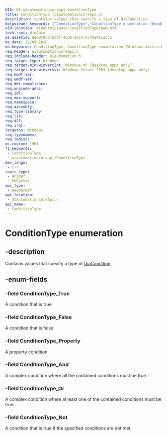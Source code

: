 ```yaml
---
UID: NE:uiautomationcoreapi.ConditionType
title: ConditionType (uiautomationcoreapi.h)
description: Contains values that specify a type of UiaCondition.
helpviewer_keywords: ["ConditionType","ConditionType enumeration [Windows Accessibility]","ConditionType_And","ConditionType_False","ConditionType_Not","ConditionType_Or","ConditionType_Property","ConditionType_True","uiauto.uiauto_ConditionTypeEnum","uiauto_ConditionTypeEnum","uiautomationcoreapi/ConditionType","uiautomationcoreapi/ConditionType_And","uiautomationcoreapi/ConditionType_False","uiautomationcoreapi/ConditionType_Not","uiautomationcoreapi/ConditionType_Or","uiautomationcoreapi/ConditionType_Property","uiautomationcoreapi/ConditionType_True","winauto.uiauto_ConditionTypeEnum"]
old-location: winauto\uiauto_ConditionTypeEnum.htm
tech.root: WinAuto
ms.assetid: de69f8cd-bdbf-4636-ab14-b744a411acc5
ms.date: 12/05/2018
ms.keywords: ConditionType, ConditionType enumeration [Windows Accessibility], ConditionType_And, ConditionType_False, ConditionType_Not, ConditionType_Or, ConditionType_Property, ConditionType_True, uiauto.uiauto_ConditionTypeEnum, uiauto_ConditionTypeEnum, uiautomationcoreapi/ConditionType, uiautomationcoreapi/ConditionType_And, uiautomationcoreapi/ConditionType_False, uiautomationcoreapi/ConditionType_Not, uiautomationcoreapi/ConditionType_Or, uiautomationcoreapi/ConditionType_Property, uiautomationcoreapi/ConditionType_True, winauto.uiauto_ConditionTypeEnum
req.header: uiautomationcoreapi.h
req.include-header: UIAutomation.h
req.target-type: Windows
req.target-min-winverclnt: Windows XP [desktop apps only]
req.target-min-winversvr: Windows Server 2003 [desktop apps only]
req.kmdf-ver: 
req.umdf-ver: 
req.ddi-compliance: 
req.unicode-ansi: 
req.idl: 
req.max-support: 
req.namespace: 
req.assembly: 
req.type-library: 
req.lib: 
req.dll: 
req.irql: 
targetos: Windows
req.typenames: 
req.redist: 
ms.custom: 19H1
f1_keywords:
 - ConditionType
 - uiautomationcoreapi/ConditionType
dev_langs:
 - c++
topic_type:
 - APIRef
 - kbSyntax
api_type:
 - HeaderDef
api_location:
 - UIAutomationCoreApi.h
api_name:
 - ConditionType
---
```


# ConditionType enumeration


## -description

Contains values that specify a type of <a href="/windows/desktop/api/uiautomationcoreapi/ns-uiautomationcoreapi-uiacondition">UiaCondition</a>.

## -enum-fields

### -field ConditionType_True

A condition that is true.

### -field ConditionType_False

A condition that is false.

### -field ConditionType_Property

A property condition.

### -field ConditionType_And

A complex condition where all the contained conditions must be true.

### -field ConditionType_Or

A complex condition where at least one of the contained conditions must be true.

### -field ConditionType_Not

A condition that is true if the specified conditions are not met.